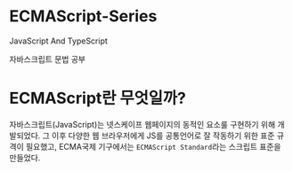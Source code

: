 # ECMAScript-Series
JavaScript And TypeScript

자바스크립트 문법 공부

# ECMAScript란 무엇일까?

자바스크립트(JavaScript)는 넷스케이프 웹페이지의 동적인 요소룰 구현하기 위해 개발되었다. 그 이후 다양한 웹 브라우저에게 JS를 공통언어로 잘 작동하기 위한 표준 규격이 필요했고, ECMA국제 기구에서는 `ECMAScript Standard`라는 스크립트 표준을 만들었다.

